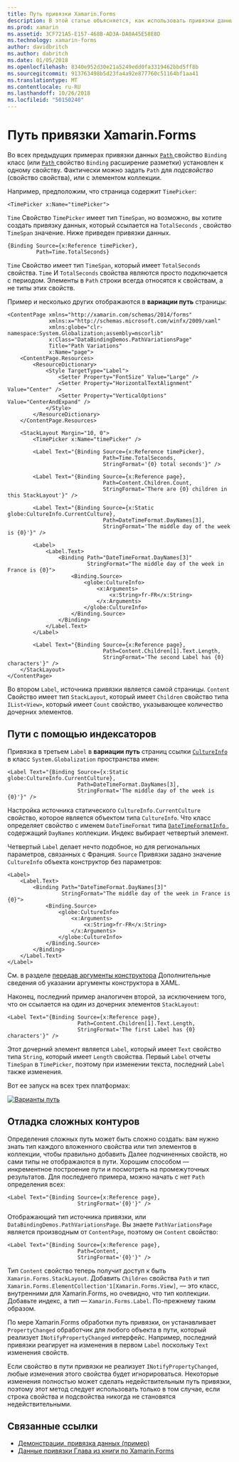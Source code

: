 ```yaml
---
title: Путь привязки Xamarin.Forms
description: В этой статье объясняется, как использовать привязки данных в Xamarin.Forms для доступа к подчиненные свойства и элементы коллекции со свойством путь класса привязки.
ms.prod: xamarin
ms.assetid: 3CF721A5-E157-468B-AD3A-DA0A45E58E8D
ms.technology: xamarin-forms
author: davidbritch
ms.author: dabritch
ms.date: 01/05/2018
ms.openlocfilehash: 8340e952d30e21a5249edd0fa3319462bbd5ff8b
ms.sourcegitcommit: 913763498b5d23fa4a92e877760c51164bf1aa41
ms.translationtype: MT
ms.contentlocale: ru-RU
ms.lasthandoff: 10/26/2018
ms.locfileid: "50150240"
---
```

# <a name="xamarinforms-binding-path"></a>Путь привязки Xamarin.Forms

Во всех предыдущих примерах привязки данных [ `Path` ](xref:Xamarin.Forms.Binding.Path) свойство `Binding` класс (или [ `Path` ](xref:Xamarin.Forms.Xaml.BindingExtension.Path) свойство `Binding` расширение разметки) установлен к одному свойству. Фактически можно задать `Path` для *подсвойство* (свойство свойства), или с элементом коллекции.

Например, предположим, что страница содержит `TimePicker`:

```xaml
<TimePicker x:Name="timePicker">
```

`Time` Свойство `TimePicker` имеет тип `TimeSpan`, но возможно, вы хотите создать привязку данных, который ссылается на `TotalSeconds` , свойство `TimeSpan` значение. Ниже приведен привязки данных.

```xaml
{Binding Source={x:Reference timePicker},
         Path=Time.TotalSeconds}
```

`Time` Свойство имеет тип `TimeSpan`, который имеет `TotalSeconds` свойства. `Time` И `TotalSeconds` свойства являются просто подключается с периодом. Элементы в `Path` строки всегда относятся к свойствам, а не типы этих свойств.

Пример и несколько других отображаются в **вариации путь** страницы:

```xaml
<ContentPage xmlns="http://xamarin.com/schemas/2014/forms"
             xmlns:x="http://schemas.microsoft.com/winfx/2009/xaml"
             xmlns:globe="clr-namespace:System.Globalization;assembly=mscorlib"
             x:Class="DataBindingDemos.PathVariationsPage"
             Title="Path Variations"
             x:Name="page">
    <ContentPage.Resources>
        <ResourceDictionary>
            <Style TargetType="Label">
                <Setter Property="FontSize" Value="Large" />
                <Setter Property="HorizontalTextAlignment" Value="Center" />
                <Setter Property="VerticalOptions" Value="CenterAndExpand" />
            </Style>
        </ResourceDictionary>
    </ContentPage.Resources>

    <StackLayout Margin="10, 0">
        <TimePicker x:Name="timePicker" />

        <Label Text="{Binding Source={x:Reference timePicker},
                              Path=Time.TotalSeconds,
                              StringFormat='{0} total seconds'}" />

        <Label Text="{Binding Source={x:Reference page},
                              Path=Content.Children.Count,
                              StringFormat='There are {0} children in this StackLayout'}" />

        <Label Text="{Binding Source={x:Static globe:CultureInfo.CurrentCulture},
                              Path=DateTimeFormat.DayNames[3],
                              StringFormat='The middle day of the week is {0}'}" />

        <Label>
            <Label.Text>
                <Binding Path="DateTimeFormat.DayNames[3]"
                         StringFormat="The middle day of the week in France is {0}">
                    <Binding.Source>
                        <globe:CultureInfo>
                            <x:Arguments>
                                <x:String>fr-FR</x:String>
                            </x:Arguments>
                        </globe:CultureInfo>
                    </Binding.Source>
                </Binding>
            </Label.Text>
        </Label>

        <Label Text="{Binding Source={x:Reference page},
                              Path=Content.Children[1].Text.Length,
                              StringFormat='The second Label has {0} characters'}" />
    </StackLayout>
</ContentPage>
```

Во втором `Label`, источника привязки является самой страницы. `Content` Свойство имеет тип `StackLayout`, который имеет `Children` свойство типа `IList<View>`, который имеет `Count` свойство, указывающее количество дочерних элементов.

## <a name="paths-with-indexers"></a>Пути с помощью индексаторов

Привязка в третьем `Label` в **вариации путь** страниц ссылки [ `CultureInfo` ](xref:System.Globalization.CultureInfo) в класс `System.Globalization` пространства имен:

```xaml
<Label Text="{Binding Source={x:Static globe:CultureInfo.CurrentCulture},
                      Path=DateTimeFormat.DayNames[3],
                      StringFormat='The middle day of the week is {0}'}" />
```

Настройка источника статического `CultureInfo.CurrentCulture` свойство, которое является объектом типа `CultureInfo`. Что класс определяет свойство с именем `DateTimeFormat` типа [ `DateTimeFormatInfo` ](xref:System.Globalization.DateTimeFormatInfo) , содержащий `DayNames` коллекции. Индекс выбирает четвертый элемент.

Четвертый `Label` делает нечто подобное, но для региональных параметров, связанных с Франция. `Source` Привязки задано значение `CultureInfo` объекта конструктор без параметров:

```xaml
<Label>
    <Label.Text>
        <Binding Path="DateTimeFormat.DayNames[3]"
                 StringFormat="The middle day of the week in France is {0}">
            <Binding.Source>
                <globe:CultureInfo>
                    <x:Arguments>
                        <x:String>fr-FR</x:String>
                    </x:Arguments>
                </globe:CultureInfo>
            </Binding.Source>
        </Binding>
    </Label.Text>
</Label>
```

См. в разделе [передав аргументы конструктора](~/xamarin-forms/xaml/passing-arguments.md#constructor_arguments) Дополнительные сведения об указании аргументы конструктора в XAML.

Наконец, последний пример аналогичен второй, за исключением того, что он ссылается на один из дочерних элементов `StackLayout`:

```xaml
<Label Text="{Binding Source={x:Reference page},
                      Path=Content.Children[1].Text.Length,
                      StringFormat='The first Label has {0} characters'}" />
```

Этот дочерний элемент является `Label`, который имеет `Text` свойство типа `String`, который имеет `Length` свойства. Первый `Label` отчеты `TimeSpan` в `TimePicker`, поэтому при изменении текста, последний `Label` также изменения.

Вот ее запуск на всех трех платформах:

[![Варианты путь](binding-path-images/pathvariations-small.png "вариации путь")](binding-path-images/pathvariations-large.png#lightbox "вариации путь")

## <a name="debugging-complex-paths"></a>Отладка сложных контуров

Определения сложных путь может быть сложно создать: вам нужно знать тип каждого вложенного свойства или тип элементов в коллекции, чтобы правильно добавить Далее подчиненных свойств, но сами типы не отображаются в пути. Хорошим способом — инкрементное построение пути и посмотреть на промежуточных результатов. Для последнего примера, можно начать с нет `Path` определения всех:

```xaml
<Label Text="{Binding Source={x:Reference page},
                      StringFormat='{0}'}" />
```

Отображающий тип источника привязки, или `DataBindingDemos.PathVariationsPage`. Вы знаете `PathVariationsPage` является производным от `ContentPage`, поэтому он `Content` свойство:

```xaml
<Label Text="{Binding Source={x:Reference page},
                      Path=Content,
                      StringFormat='{0}'}" />
```

Тип `Content` свойство теперь получит доступ к быть `Xamarin.Forms.StackLayout`. Добавить `Children` свойства `Path` и тип `Xamarin.Forms.ElementCollection'1[Xamarin.Forms.View]`, — это класс, внутренними для Xamarin.Forms, но очевидно, что тип коллекции. Добавьте индекс, а тип — `Xamarin.Forms.Label`. По-прежнему таким образом.

По мере Xamarin.Forms обработки путь привязки, он устанавливает `PropertyChanged` обработчик для любого объекта в пути, который реализует `INotifyPropertyChanged` интерфейс. Например, последний привязки реагирует на изменения в первом `Label` поскольку `Text` изменения свойств.

Если свойство в пути привязки не реализует `INotifyPropertyChanged`, любые изменения этого свойства будет игнорироваться. Некоторые изменения полностью может сделать недействительным путь привязки, поэтому этот метод следует использовать только в том случае, если строка свойства и подсвойства никогда не становятся недействительными.



## <a name="related-links"></a>Связанные ссылки

- [Демонстрации, привязка данных (пример)](https://developer.xamarin.com/samples/xamarin-forms/DataBindingDemos/)
- [Данные привязки Глава из книги по Xamarin.Forms](~/xamarin-forms/creating-mobile-apps-xamarin-forms/summaries/chapter16.md)

